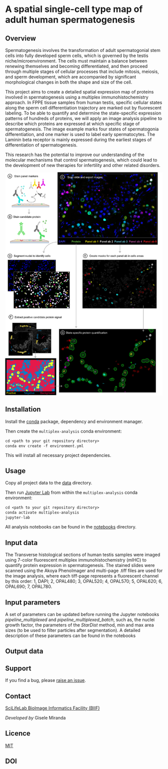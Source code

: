 # A spatial single-cell type map of adult human spermatogenesis

## Overview

Spermatogenesis involves the transformation of adult spermatogonial stem cells into fully developed sperm cells, which is governed by the testis niche/microenvironment. The cells must maintain a balance between renewing themselves and becoming differentiated, and then proceed through multiple stages of cellular processes that include mitosis, meiosis, and sperm development, which are accompanied by significant morphological changes in both the shape and size of the cell.

This project aims to create a detailed spatial expression map of proteins involved in spermatogenesis using a multiplex immunohistochemistry approach. In FPPE tissue samples from human testis, specific cellular states along the sperm cell differentiation trajectory are marked out by fluorescent labeling. To be able to quantify and determine the state-specific expression patterns of hundreds of proteins, we will apply an image analysis pipeline to describe which proteins are expressed at which specific stage of spermatogenesis. The image example marks four states of spermatogonia differentiation, and one marker is used to label early spermatocytes. The Laminin beta receptor is mainly expressed during the earliest stages of differentiation of spermatogenesis.

This research has the potential to improve our understanding of the molecular mechanisms that control spermatogenesis, which could lead to the development of new therapies for infertility and other related disorders.

<a href="url"><img src="overview.jpg"></a>

## Installation

Install the [conda](https://conda.io) package, dependency and environment manager.

Then create the `multiplex-analysis` conda environment:

    cd <path to your git repository directory>
    conda env create -f environment.yml

This will install all necessary project dependencies.

## Usage

Copy all project data to the [data](data) directory.

Then run [Jupyter Lab](https://jupyter.org) from within the `multiplex-analysis` conda environment:

    cd <path to your git repository directory>
    conda activate multiplex-analysis
    jupyter-lab

All analysis notebooks can be found in the [notebooks](notebooks) directory.

## Input data

The Transverse histological sections of human testis samples were imaged using 7-color fluorescent multiplex immunohistochemistry (mIHC) to quantify protein expression in spermatogenesis. The stained slides were scanned using the Akoya PhenoImager and multi-page .tiff files are used for the image analysis, where each tiff-page represents a fluorescent channel by this order: 1, DAPI; 2, OPAL480; 3, OPAL520; 4, OPAL570; 5, OPAL620; 6, OPAL690; 7, OPAL780.


## Input parameters

A set of parameters can be updated before running the Jupyter notebooks *pipeline_multiplexed* and *pipeline_multiplexed_batch*, such as, the nuclei growth factor, the parameters of the *StarDist* method, min and max area sizes (to be used to filter particles after segmentation). A detailed description of these parameters can be found in the notebooks

## Output data

## Support

If you find a bug, please [raise an issue](https://github.com/BIIFSweden/CeciliaBergstrm2023-1/issues/new).

## Contact

[SciLifeLab BioImage Informatics Facility (BIIF)](https://www.scilifelab.se/units/bioimage-informatics/) 

*Developed by* Gisele Miranda

## Licence

[MIT](LICENSE)

## DOI